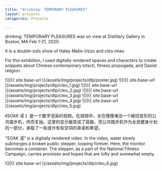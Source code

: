 ```yaml
---
title: "drinking: TEMPORARY PLEASURES"
layout: projects
catagories: Projects

---
```


drinking: TEMPORARY PLEASURES was on view at Distillary Gallery in Boston, MA Feb 1-21, 2020.

It is a double-solo show of Haley Matis-Uzzo and cleo miao.

For this exhibition, I used digitally rendered spaces and
characters to create snippets about Chinese contemporary kitsch, fitness propogada, and Daoist religion.

![]({{ site.base-url }}/assets/img/projects/dtp/poster.jpg)
![]({{ site.base-url }}/assets/img/projects/dtp/cleo_1.jpg)
![]({{ site.base-url }}/assets/img/projects/dtp/cleo_2.jpg)
![]({{ site.base-url }}/assets/img/projects/dtp/cleo_3.jpg)
![]({{ site.base-url }}/assets/img/projects/dtp/cleo_4.jpg)
![]({{ site.base-url }}/assets/img/projects/dtp/cleo_5.jpg)

《SOAK 浸 》是一个数字渲染的视频。在视频中，水在慢慢淹没一个破旧变形的公共踏步机，终而复始。这里的显示器变成了容器，而公共踏步机作为全民健身计划的一部分，承载了一些或许有些空洞的承诺和希望。

“SOAK 浸” is a digitally rendered video. In the video, water slowly submerges a broken public stepper, looping forever. Here, the monitor becomes a container. The stepper, as a part of the National Fitness Campaign, carries promises and hopes that are lofty and somewhat empty.

![]({{ site.base-url }}/assets/img/projects/dtp/cleo_6.jpg)